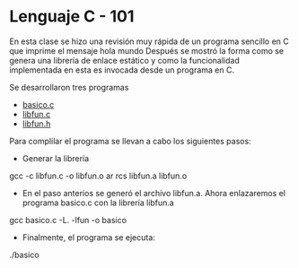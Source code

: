 # Lenguaje C - 101

En esta clase se hizo una revisión muy rápida de un programa sencillo en C que imprime el mensaje hola mundo
Después se mostró la forma como se genera una librería de enlace estático y como la funcionalidad implementada en esta es invocada desde un programa en C.

Se desarrollaron tres programas

<ul>
  <li> <a href="https://github.com/alejosatizabal/SistemasOperativos/blob/master/2019_05_24/basico.c">basico.c</a></li>
  <li> <a href="https://github.com/alejosatizabal/SistemasOperativos/blob/master/2019_05_24/libfun.c">libfun.c</a></li>
  <li> <a href="https://github.com/alejosatizabal/SistemasOperativos/blob/master/2019_05_24/libfun.h">libfun.h</a></li>
</ul>
Para complilar el programa se llevan a cabo los siguientes pasos:

<ul>
  <li>Generar la librería</li>
</ul>

gcc -c libfun.c -o libfun.o
ar rcs libfun.a libfun.o

<ul>
  <li>En el paso anterios se generó el archivo libfun.a. Ahora enlazaremos el programa basico.c con la librería libfun.a</li>
</ul>

gcc basico.c -L. -lfun -o basico

<ul>
  <li>Finalmente, el programa se ejecuta:</li>
</ul>

./basico
